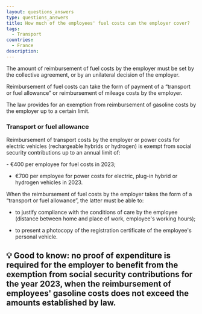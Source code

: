 ```yaml
---
layout: questions_answers
type: questions_answers
title: How much of the employees' fuel costs can the employer cover?
tags:
  - Transport
countries:
  - France
description:
---
```


The amount of reimbursement of fuel costs by the employer must be set by the
collective agreement, or by an unilateral decision of the employer.

Reimbursement of fuel costs can take the form of payment of a “transport or fuel allowance” or reimbursement of mileage costs by the employer.

The law provides for an exemption from reimbursement of gasoline costs by the employer up to a certain limit.

### Transport or fuel allowance

Reimbursement of transport costs by the employer or power costs for electric vehicles (rechargeable hybrids or hydrogen) is exempt from social security contributions up to an annual limit of:

\- €400 per employee for fuel costs in 2023;

- €700 per employee for power costs for electric, plug-in hybrid or hydrogen vehicles in 2023.

When the reimbursement of fuel costs by the employer takes the form of a “transport or fuel allowance”, the latter must be able to:

- to justify compliance with the conditions of care by the employee (distance between home and place of work, employee's working hours);

- to present a photocopy of the registration certificate of the employee's personal vehicle.

## 💡 Good to know: no proof of expenditure is required for the employer to benefit from the exemption from social security contributions for the year 2023, when the reimbursement of employees' gasoline costs does not exceed the amounts established by law.
